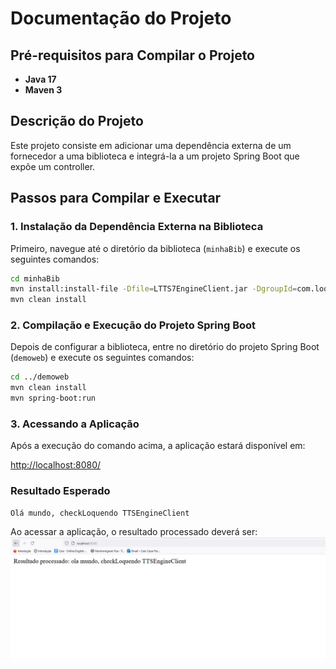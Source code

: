 # Documentação do Projeto

## Pré-requisitos para Compilar o Projeto

- **Java 17**
- **Maven 3**

## Descrição do Projeto

Este projeto consiste em adicionar uma dependência externa de um fornecedor a uma biblioteca e integrá-la a um projeto Spring Boot que expõe um controller.

## Passos para Compilar e Executar

### 1. Instalação da Dependência Externa na Biblioteca

Primeiro, navegue até o diretório da biblioteca (`minhaBib`) e execute os seguintes comandos:

```bash
cd minhaBib
mvn install:install-file -Dfile=LTTS7EngineClient.jar -DgroupId=com.loquendo -DartifactId=loquendoLib -Dversion=1.0.0 -Dpackaging=jar
mvn clean install
```

### 2. Compilação e Execução do Projeto Spring Boot

Depois de configurar a biblioteca, entre no diretório do projeto Spring Boot (`demoweb`) e execute os seguintes comandos:

```bash
cd ../demoweb
mvn clean install
mvn spring-boot:run
```

### 3. Acessando a Aplicação

Após a execução do comando acima, a aplicação estará disponível em:

[http://localhost:8080/](http://localhost:8080/)

### Resultado Esperado
```
Olá mundo, checkLoquendo TTSEngineClient
```

Ao acessar a aplicação, o resultado processado deverá ser:
![request_api.PNG](request_api.PNG)
